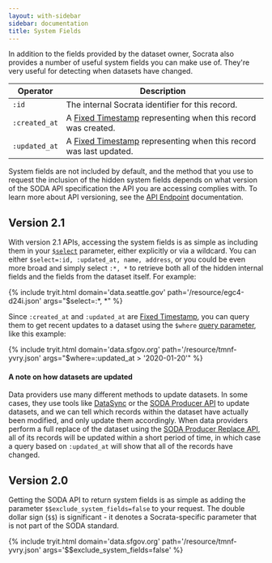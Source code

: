 ```yaml
---
layout: with-sidebar
sidebar: documentation
title: System Fields
---
```


In addition to the fields provided by the dataset owner, Socrata also provides a number of useful system fields you can make use of. They're very useful for detecting when datasets have changed.

| Operator     | Description                                                                                                          |
| ---           | ---                                                                                                                  |
| `:id`         | The internal Socrata identifier for this record.                                                                     |
| `:created_at` | A [Fixed Timestamp](/docs/datatypes/timestamp.html) representing when this record was created.      |
| `:updated_at` | A [Fixed Timestamp](/docs/datatypes/timestamp.html) representing when this record was last updated. |

System fields are not included by default, and the method that you use to request the inclusion of the hidden system fields depends on what version of the SODA API specification the API you are accessing complies with. To learn more about API versioning, see the [API Endpoint](/docs/endpoints.html) documentation.

## Version 2.1

With version 2.1 APIs, accessing the system fields is as simple as including them in your [`$select`](/docs/queries/select.html) parameter, either explicitly or via a wildcard. You can either `$select=:id, :updated_at, name, address`, or you could be even more broad and simply select `:*, *` to retrieve both all of the hidden internal fields and the fields from the dataset itself. For example:

{% include tryit.html domain='data.seattle.gov' path='/resource/egc4-d24i.json' args="$select=:*, *" %}

Since `:created_at` and `:updated_at` are [Fixed Timestamp](/docs/datatypes/timestamp.html), you can query them to get recent updates to a dataset using the `$where` [query parameter](/docs/queries/), like this example:

{% include tryit.html domain='data.sfgov.org' path='/resource/tmnf-yvry.json' args="$where=:updated_at > '2020-01-20'" %}

<div class="alert alert-info">
  <h4>A note on how datasets are updated</h4>
  <p>Data providers use many different methods to update datasets. In some cases, they use tools like <a href="https://socrata.github.io/datasync/">DataSync</a> or the <a href="/publishers/soda-producer/soda-producer-basics.html">SODA Producer API</a> to update datasets, and we can tell which records within the dataset have actually been modified, and only update them accordingly. When data providers perform a full replace of the dataset using the <a href="/publishers/soda-producer/replace.html">SODA Producer Replace API</a>, all of its records will be updated within a short period of time, in which case a query based on <code>:updated_at</code> will show that all of the records have changed.</p>
</div>

## Version 2.0

Getting the SODA API to return system fields is as simple as adding the parameter `$$exclude_system_fields=false` to your request. The double dollar sign (`$$`) is significant - it denotes a Socrata-specific parameter that is not part of the SODA standard.

{% include tryit.html domain='data.sfgov.org' path='/resource/tmnf-yvry.json' args='$$exclude_system_fields=false' %}





